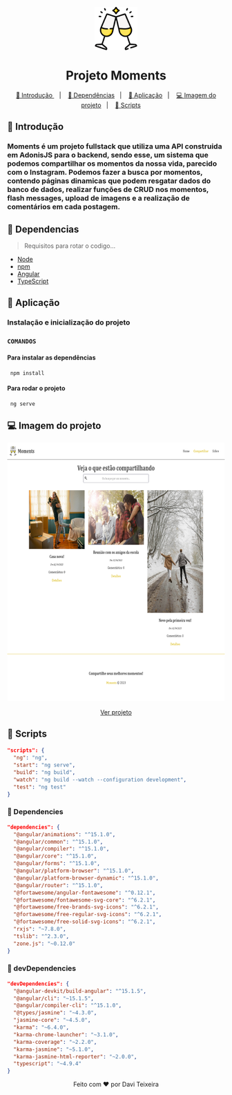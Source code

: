 <p align="center">
  <a href="https://moments-project-pied.vercel.app/">
    <img src="moments/src/assets/moments.png" alt="Logo" width="" height="100" />
  </a>
</p>

<h1 align="center"> Projeto Moments </h1>

<p align="center">
  <a href="#Introducao"> 🧩 Introdução </a>&nbsp;&nbsp;&nbsp;|&nbsp;&nbsp;&nbsp;
  <a href="#Dependencias"> 🧪 Dependências</a>&nbsp;&nbsp;&nbsp;|&nbsp;&nbsp;&nbsp;
  <a href="#Aplicacao"> 🚀 Aplicação</a>&nbsp;&nbsp;&nbsp;|&nbsp;&nbsp;&nbsp;
  <a href="#Imagens"> 💻 Imagem do projeto</a>&nbsp;&nbsp;&nbsp;|&nbsp;&nbsp;&nbsp;
  <a href="#Scripts"> 📖 Scripts</a>&nbsp;&nbsp;&nbsp;&nbsp;&nbsp;&nbsp;
</p>

<a id="Introducao"></a>
## 🧩 Introdução

### Moments é um projeto fullstack que utiliza uma API construida em AdonisJS para o backend, sendo esse, um sistema que podemos compartilhar os momentos da nossa vida, parecido com o Instagram. Podemos fazer a busca por momentos, contendo páginas dinamicas que podem resgatar dados do banco de dados, realizar funções de CRUD nos momentos, flash messages, upload de imagens e a realização de comentários em cada postagem.

<a id="Dependencias"></a>
## 🧪 Dependencias
> Requisitos para rotar o codigo...

<ul>
  <li>
    <a href="https://nodejs.org/en">Node</a>
  </li>
  <li>
    <a href="https://www.npmjs.com/">npm</a>
  </li>
  <li>
    <a href="https://angular.io/">Angular</a>
  </li>
  <li>
    <a href="https://www.typescriptlang.org/">TypeScript</a>
  </li>
</ul>

<a id="Aplicacao"></a>
## 🚀 Aplicação

### Instalação e inicialização do projeto

### ```COMANDOS```

#### Para instalar as dependências
```
 npm install
```

#### Para rodar o projeto
```
 ng serve
```

<a id="Imagens"></a>
## 💻 Imagem do projeto

<div align="center">
  <img src="momentsImages/03.png" alt="tela04" width="" height="600" />
</div>
<p align="center"><a href="https://moments-project-pied.vercel.app/">Ver projeto</a></p>

<a id="Scripts"></a>
## 📖 Scripts

```JSON
"scripts": {
  "ng": "ng",
  "start": "ng serve",
  "build": "ng build",
  "watch": "ng build --watch --configuration development",
  "test": "ng test"
}
```

### 📖 Dependencies 

```JSON
"dependencies": {
  "@angular/animations": "^15.1.0",
  "@angular/common": "^15.1.0",
  "@angular/compiler": "^15.1.0",
  "@angular/core": "^15.1.0",
  "@angular/forms": "^15.1.0",
  "@angular/platform-browser": "^15.1.0",
  "@angular/platform-browser-dynamic": "^15.1.0",
  "@angular/router": "^15.1.0",
  "@fortawesome/angular-fontawesome": "^0.12.1",
  "@fortawesome/fontawesome-svg-core": "^6.2.1",
  "@fortawesome/free-brands-svg-icons": "^6.2.1",
  "@fortawesome/free-regular-svg-icons": "^6.2.1",
  "@fortawesome/free-solid-svg-icons": "^6.2.1",
  "rxjs": "~7.8.0",
  "tslib": "^2.3.0",
  "zone.js": "~0.12.0"
}

```

### 📖 devDependencies

```JSON
"devDependencies": {
  "@angular-devkit/build-angular": "^15.1.5",
  "@angular/cli": "~15.1.5",
  "@angular/compiler-cli": "^15.1.0",
  "@types/jasmine": "~4.3.0",
  "jasmine-core": "~4.5.0",
  "karma": "~6.4.0",
  "karma-chrome-launcher": "~3.1.0",
  "karma-coverage": "~2.2.0",
  "karma-jasmine": "~5.1.0",
  "karma-jasmine-html-reporter": "~2.0.0",
  "typescript": "~4.9.4"
}

```

<p align="center">Feito com ❤️ por Davi Teixeira</p>
